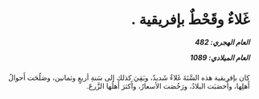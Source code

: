 <h1 dir="rtl">غَلاءٌ وقَحْطٌ بإفريقية .</h1>

<h5 dir="rtl">العام الهجري:  482

العام الميلادي: 1089

</h5>

<p dir="rtl">كان بإفريقية هذه السَّنَةَ غَلاءٌ شَديدٌ، وبَقِيَ كذلك إلى سَنةِ أربعٍ وثمانين، وصَلُحَت أَحوالُ أَهلِها، وأَخصَبَت البلادُ، ورَخُصَت الأسعارُ، وأَكثرَ أَهلُها الزَّرعَ.</p></br>

